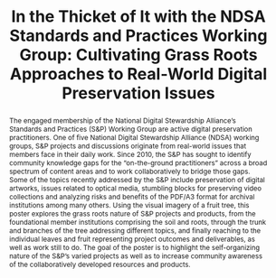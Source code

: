 ---
abstract: The engaged membership of the National Digital Stewardship Alliance’s Standards
  and Practices (S&P) Working Group are active digital preservation practitioners.
  One of five National Digital Stewardship Alliance (NDSA) working groups, S&P projects
  and discussions originate from real-world issues that members face in their daily
  work. Since 2010, the S&P has sought to identify community knowledge gaps for the
  “on-the-ground practitioners” across a broad spectrum of content areas and to work
  collaboratively to bridge those gaps. Some of the topics recently addressed by the
  S&P include preservation of digital artworks, issues related to optical media, stumbling
  blocks for preserving video collections and analyzing risks and benefits of the
  PDF/A3 format for archival institutions among many others. Using the visual imagery
  of a fruit tree, this poster explores the grass roots nature of S&P projects and
  products, from the foundational member institutions comprising the soil and roots,
  through the trunk and branches of the tree addressing different topics, and finally
  reaching to the individual leaves and fruit representing project outcomes and deliverables,
  as well as work still to do. The goal of the poster is to highlight the self-organizing
  nature of the S&P’s varied projects as well as to increase community awareness of
  the collaboratively developed resources and products.
creators:
- Atkins, Winston
- Engle, Erin
- Goethals, Andrea
- Jackson, Karl
- Kussmann, Carol
- Murray, Kate
- Paolillo, Michelle
- Soprano, Mariella
date: null
document_url: https://services.phaidra.univie.ac.at/api/object/o:429577/download
grand_parent: iPRES
institutions: []
keywords:
- best practices
- community
- collaboration
- education
- standards
- survey
landing_page_url: https://phaidra.univie.ac.at/o:429577
language: eng
layout: publication
license: CC BY 4.0 International
notes_url: null
parent: iPRES 2015
publication_type: poster
size: 452440
slides_url: null
source_name: iPRES
title: 'In the Thicket of It with the NDSA Standards and Practices Working Group:
  Cultivating Grass Roots Approaches to Real-World Digital Preservation Issues'
year: 2015
---